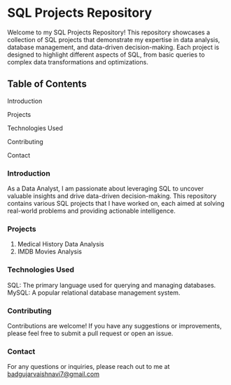 # SQL Projects Repository

Welcome to my SQL Projects Repository! This repository showcases a collection of SQL projects that demonstrate my expertise in data analysis, database management, and data-driven decision-making. Each project is designed to highlight different aspects of SQL, from basic queries to complex data transformations and optimizations.

## Table of Contents
Introduction

Projects

Technologies Used

Contributing

Contact

### Introduction
As a Data Analyst, I am passionate about leveraging SQL to uncover valuable insights and drive data-driven decision-making. This repository contains various SQL projects that I have worked on, each aimed at solving real-world problems and providing actionable intelligence.

### Projects

1. Medical History Data Analysis
2. IMDB Movies Analysis

### Technologies Used
SQL: The primary language used for querying and managing databases.
MySQL: A popular relational database management system.

### Contributing
Contributions are welcome! If you have any suggestions or improvements, please feel free to submit a pull request or open an issue.

### Contact
For any questions or inquiries, please reach out to me at badgujarvaishnavi7@gmail.com
